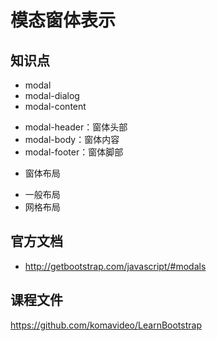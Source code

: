 模态窗体表示
==========

## 知识点

* modal
* modal-dialog
* modal-content
 + modal-header：窗体头部
 + modal-body：窗体内容
 + modal-footer：窗体脚部
* 窗体布局
 + 一般布局
 + 网格布局

## 官方文档

* http://getbootstrap.com/javascript/#modals

## 课程文件

https://github.com/komavideo/LearnBootstrap